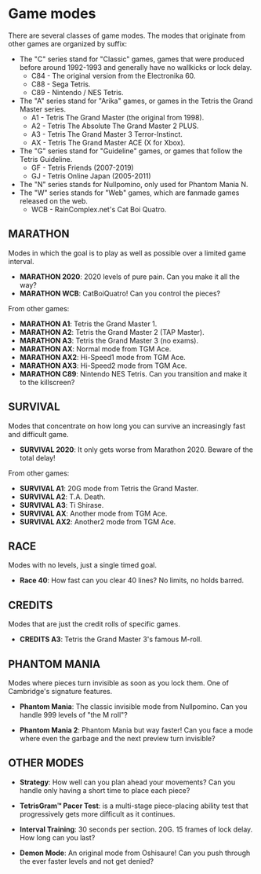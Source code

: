 Game modes
==========

There are several classes of game modes. The modes that originate from other games are organized by suffix:

* The "C" series stand for "Classic" games, games that were produced before around 1992-1993 and generally have no wallkicks or lock delay.
    * C84 - The original version from the Electronika 60.
    * C88 - Sega Tetris.
    * C89 - Nintendo / NES Tetris.
* The "A" series stand for "Arika" games, or games in the Tetris the Grand Master series.
    * A1 - Tetris The Grand Master (the original from 1998).
    * A2 - Tetris The Absolute The Grand Master 2 PLUS.
    * A3 - Tetris The Grand Master 3 Terror-Instinct.
    * AX - Tetris The Grand Master ACE (X for Xbox).
* The "G" series stand for "Guideline" games, or games that follow the Tetris Guideline.
    * GF - Tetris Friends (2007-2019)
    * GJ - Tetris Online Japan (2005-2011)
* The "N" series stands for Nullpomino, only used for Phantom Mania N.
* The "W" series stands for "Web" games, which are fanmade games released on the web.
    * WCB - RainComplex.net's Cat Boi Quatro.

MARATHON
--------

Modes in which the goal is to play as well as possible over a limited game interval.

* **MARATHON 2020**: 2020 levels of pure pain. Can you make it all the way?
* **MARATHON WCB**: CatBoiQuatro! Can you control the pieces?

From other games:
* **MARATHON A1**: Tetris the Grand Master 1.
* **MARATHON A2**: Tetris the Grand Master 2 (TAP Master).
* **MARATHON A3**: Tetris the Grand Master 3 (no exams).
* **MARATHON AX**: Normal mode from TGM Ace.
* **MARATHON AX2**: Hi-Speed1 mode from TGM Ace.
* **MARATHON AX3**: Hi-Speed2 mode from TGM Ace.
* **MARATHON C89**: Nintendo NES Tetris. Can you transition and make it to the killscreen?


SURVIVAL
--------

Modes that concentrate on how long you can survive an increasingly fast and difficult game.

* **SURVIVAL 2020**: It only gets worse from Marathon 2020. Beware of the total delay!

From other games:
* **SURVIVAL A1**: 20G mode from Tetris the Grand Master.
* **SURVIVAL A2**: T.A. Death.
* **SURVIVAL A3**: Ti Shirase.
* **SURVIVAL AX**: Another mode from TGM Ace.
* **SURVIVAL AX2**: Another2 mode from TGM Ace.


RACE
----

Modes with no levels, just a single timed goal.

* **Race 40**: How fast can you clear 40 lines? No limits, no holds barred.


CREDITS
-------

Modes that are just the credit rolls of specific games.

* **CREDITS A3**: Tetris the Grand Master 3's famous M-roll.


PHANTOM MANIA
-------------

Modes where pieces turn invisible as soon as you lock them. One of Cambridge's signature features.

* **Phantom Mania**: The classic invisible mode from Nullpomino. Can you handle 999 levels of "the M roll"?

* **Phantom Mania 2**: Phantom Mania but way faster! Can you face a mode where even the garbage and the next preview turn invisible?


OTHER MODES
-----------

* **Strategy**: How well can you plan ahead your movements? Can you handle only having a short time to place each piece?

* **TetrisGram™ Pacer Test**: is a multi-stage piece-placing ability test that progressively gets more difficult as it continues.

* **Interval Training**: 30 seconds per section. 20G. 15 frames of lock delay. How long can you last?

* **Demon Mode**: An original mode from Oshisaure! Can you push through the ever faster levels and not get denied?